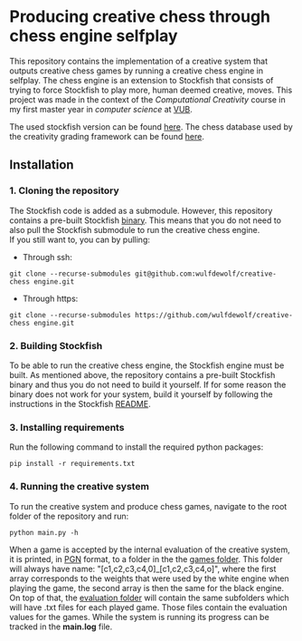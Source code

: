 # Producing creative chess through chess engine selfplay
This repository contains the implementation of a creative system that outputs creative chess games by running a creative chess engine in selfplay.
The chess engine is an extension to Stockfish that consists of trying to force Stockfish to play more, human deemed creative, moves.
This project was made in the context of the _Computational Creativity_ course in my first master year in _computer science_ at [VUB](https://www.vub.be).

The used stockfish version can be found [here](https://github.com/official-stockfish/Stockfish).
The chess database used by the creativity grading framework can be found [here](https://www.chessdb.cn/cloudbookc_api_en.html).


## Installation

### 1. Cloning the repository
The Stockfish code is added as a submodule. However, this repository contains a pre-built Stockfish [binary](extended-engine/binary/stockfish). This means that you do not need to also pull the Stockfish submodule to run the creative chess engine.  
If you still want to, you can by pulling:
* Through ssh:
```console
git clone --recurse-submodules git@github.com:wulfdewolf/creative-chess engine.git
```
* Through https:
```console
git clone --recurse-submodules https://github.com/wulfdewolf/creative-chess engine.git
```

### 2. Building Stockfish
To be able to run the creative chess engine, the Stockfish engine must be built. 
As mentioned above, the repository contains a pre-built Stockfish binary and thus you do not need to build it yourself.
If for some reason the binary does not work for your system, build it yourself by following the instructions in the Stockfish [README](https://github.com/official-stockfish/Stockfish/blob/master/README.md).

### 3. Installing requirements
Run the following command to install the required python packages:
```console
pip install -r requirements.txt
```

### 4. Running the creative system
To run the creative system and produce chess games, navigate to the root folder of the repository and run:
```console
python main.py -h
```
When a game is accepted by the internal evaluation of the creative system, it is printed, in [PGN](http://www.saremba.de/chessgml/standards/pgn/pgn-complete.htm) format, to a folder in the the [games folder](games/). This folder will always have name: "[c1,c2,c3,c4,0]_[c1,c2,c3,c4,o]", where the first array corresponds to the weights that were used by the white engine when playing the game, the second array is then the same for the black engine. On top of that, the [evaluation folder](evaluation/) will contain the same subfolders which will have .txt files for each played game. Those files contain the evaluation values for the games. 
While the system is running its progress can be tracked in the **main.log** file. 